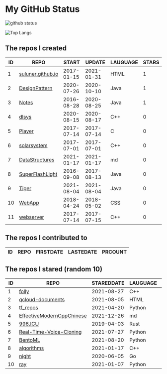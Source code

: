 # My GitHub Status

<img src="https://github-readme-stats-1.yihong0618.vercel.app/api?username=ThaddeusJiang&show_icons=true&&&hide_title=true&count_private=true" alt="github status" />

![Top Langs](https://github-readme-stats-1.yihong0618.vercel.app/api/top-langs/?username=ThaddeusJiang&layout=compact)

<!--START_SECTION:my_github-->
## The repos I created
| ID |                               REPO                                |   START    |   UPDATE   | LAUGUAGE | STARS |
|----|-------------------------------------------------------------------|------------|------------|----------|-------|
|  1 | [suluner.github.io](https://github.com/suluner/suluner.github.io) | 2017-01-15 | 2021-01-31 | HTML     |     1 |
|  2 | [DesignPattern](https://github.com/suluner/DesignPattern)         | 2020-07-26 | 2020-10-10 | Java     |     1 |
|  3 | [Notes](https://github.com/suluner/Notes)                         | 2016-08-28 | 2020-08-25 | Java     |     1 |
|  4 | [dlsys](https://github.com/suluner/dlsys)                         | 2020-08-15 | 2020-08-17 | C++      |     0 |
|  5 | [Player](https://github.com/suluner/Player)                       | 2017-07-14 | 2017-07-14 | C        |     0 |
|  6 | [solarsystem](https://github.com/suluner/solarsystem)             | 2017-07-01 | 2017-07-01 | C++      |     0 |
|  7 | [DataStructures](https://github.com/suluner/DataStructures)       | 2021-01-17 | 2021-01-17 | md       |     0 |
|  8 | [SuperFlashLight](https://github.com/suluner/SuperFlashLight)     | 2016-09-08 | 2017-08-13 | Java     |     0 |
|  9 | [Tiger](https://github.com/suluner/Tiger)                         | 2021-08-04 | 2021-08-04 | Java     |     0 |
| 10 | [WebApp](https://github.com/suluner/WebApp)                       | 2018-04-24 | 2018-05-02 | CSS      |     0 |
| 11 | [webserver](https://github.com/suluner/webserver)                 | 2017-07-14 | 2017-07-15 | C++      |     0 |

## The repos I contributed to
| ID | REPO | FIRSTDATE | LASTEDATE | PRCOUNT |
|----|------|-----------|-----------|---------|

## The repos I stared (random 10)
| ID |                                         REPO                                         | STAREDDATE | LAUGUAGE | LATESTUPDATE |
|----|--------------------------------------------------------------------------------------|------------|----------|--------------|
|  1 | [folly](https://github.com/facebook/folly)                                           | 2021-08-27 | C++      | 2021-12-29   |
|  2 | [qcloud-documents](https://github.com/tencentyun/qcloud-documents)                   | 2021-08-05 | HTML     | 2021-12-29   |
|  3 | [tf_repos](https://github.com/lambdaji/tf_repos)                                     | 2021-04-20 | Python   | 2021-12-28   |
|  4 | [EffectiveModernCppChinese](https://github.com/kelthuzadx/EffectiveModernCppChinese) | 2021-12-26 | md       | 2021-12-29   |
|  5 | [996.ICU](https://github.com/996icu/996.ICU)                                         | 2019-04-03 | Rust     | 2021-12-29   |
|  6 | [Real-Time-Voice-Cloning](https://github.com/CorentinJ/Real-Time-Voice-Cloning)      | 2021-07-27 | Python   | 2021-12-29   |
|  7 | [BentoML](https://github.com/bentoml/BentoML)                                        | 2021-08-20 | Python   | 2021-12-29   |
|  8 | [algorithms](https://github.com/xtaci/algorithms)                                    | 2021-01-17 | C++      | 2021-12-29   |
|  9 | [night](https://github.com/talkgo/night)                                             | 2020-06-05 | Go       | 2021-12-29   |
| 10 | [ray](https://github.com/ray-project/ray)                                            | 2021-01-07 | Python   | 2021-12-29   |

<!--END_SECTION:my_github-->